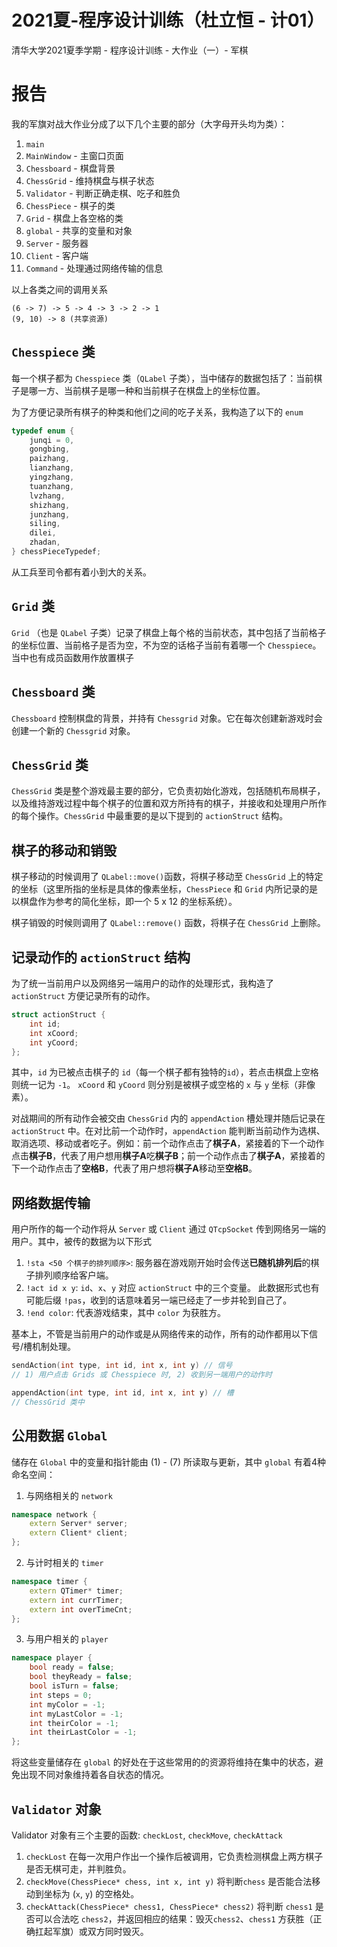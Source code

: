# 2021夏-程序设计训练（杜立恒 - 计01）

清华大学2021夏季学期 - 程序设计训练 - 大作业（一）- 军棋

# 报告

我的军旗对战大作业分成了以下几个主要的部分（大字母开头均为类）：

1. `main`
2. `MainWindow` - 主窗口页面
3. `Chessboard` - 棋盘背景
4. `ChessGrid` - 维持棋盘与棋子状态
5. `Validator` - 判断正确走棋、吃子和胜负
6. `ChessPiece` - 棋子的类
7. `Grid` - 棋盘上各空格的类
8. `global` - 共享的变量和对象
9. `Server` - 服务器
10. `Client` - 客户端
11. `Command` - 处理通过网络传输的信息

以上各类之间的调用关系

```
(6 -> 7) -> 5 -> 4 -> 3 -> 2 -> 1
(9, 10) -> 8 (共享资源)
```

## `Chesspiece` 类

每一个棋子都为 `Chesspiece` 类（`QLabel` 子类），当中储存的数据包括了：当前棋子是哪一方、当前棋子是哪一种和当前棋子在棋盘上的坐标位置。

为了方便记录所有棋子的种类和他们之间的吃子关系，我构造了以下的 `enum`

```cpp
typedef enum {
    junqi = 0,
    gongbing,
    paizhang,
    lianzhang,
    yingzhang,
    tuanzhang,
    lvzhang,
    shizhang,
    junzhang,
    siling,
    dilei,
    zhadan,
} chessPieceTypedef;
```

从工兵至司令都有着小到大的关系。

## `Grid` 类

`Grid` （也是 `QLabel` 子类）记录了棋盘上每个格的当前状态，其中包括了当前格子的坐标位置、当前格子是否为空，不为空的话格子当前有着哪一个 `Chesspiece`。当中也有成员函数用作放置棋子

## `Chessboard` 类

`Chessboard` 控制棋盘的背景，并持有 `Chessgrid` 对象。它在每次创建新游戏时会创建一个新的 `Chessgrid` 对象。

## `ChessGrid` 类
`ChessGrid` 类是整个游戏最主要的部分，它负责初始化游戏，包括随机布局棋子，以及维持游戏过程中每个棋子的位置和双方所持有的棋子，并接收和处理用户所作的每个操作。`ChessGrid` 中最重要的是以下提到的 `actionStruct` 结构。

## 棋子的移动和销毁

棋子移动的时候调用了 `QLabel::move()`函数，将棋子移动至 `ChessGrid` 上的特定的坐标（这里所指的坐标是具体的像素坐标，`ChessPiece` 和 `Grid` 内所记录的是以棋盘作为参考的简化坐标，即一个 5 x 12 的坐标系统）。

棋子销毁的时候则调用了 `QLabel::remove()` 函数，将棋子在 `ChessGrid` 上删除。

## 记录动作的 `actionStruct` 结构
为了统一当前用户以及网络另一端用户的动作的处理形式，我构造了 `actionStruct` 方便记录所有的动作。

``` cpp
struct actionStruct {
    int id;
    int xCoord;
    int yCoord;
};
```

其中，`id` 为已被点击棋子的 `id`（每一个棋子都有独特的`id`），若点击棋盘上空格则统一记为 `-1`。
`xCoord` 和 `yCoord` 则分别是被棋子或空格的 `x` 与 `y` 坐标（非像素）。

对战期间的所有动作会被交由 `ChessGrid` 内的 `appendAction` 槽处理并随后记录在 `actionStruct` 中。在对比前一个动作时，`appendAction` 能判断当前动作为选棋、取消选项、移动或者吃子。例如：前一个动作点击了**棋子A**，紧接着的下一个动作点击**棋子B**，代表了用户想用**棋子A**吃**棋子B**；前一个动作点击了**棋子A**，紧接着的下一个动作点击了**空格B**，代表了用户想将**棋子A**移动至**空格B**。

## 网络数据传输
用户所作的每一个动作将从 `Server` 或 `Client` 通过 `QTcpSocket` 传到网络另一端的用户。其中，被传的数据为以下形式

1. `!sta <50 个棋子的排列顺序>`: 服务器在游戏刚开始时会传送**已随机排列后**的棋子排列顺序给客户端。
2. `!act id x y`: `id`、`x`、`y` 对应 `actionStruct` 中的三个变量。 此数据形式也有可能后缀 `!pas`，收到的话意味着另一端已经走了一步并轮到自己了。
3. `!end color`: 代表游戏结束，其中 `color` 为获胜方。

基本上，不管是当前用户的动作或是从网络传来的动作，所有的动作都用以下信号/槽机制处理。

```cpp
sendAction(int type, int id, int x, int y) // 信号
// 1) 用户点击 Grids 或 Chesspiece 时, 2) 收到另一端用户的动作时

appendAction(int type, int id, int x, int y) // 槽
// ChessGrid 类中
```

## 公用数据 `Global`

储存在 `Global` 中的变量和指针能由 (1) - (7) 所读取与更新，其中 `global` 有着4种命名空间：

1. 与网络相关的 `network` 
```cpp
namespace network {
    extern Server* server;
    extern Client* client;
};
```
2. 与计时相关的 `timer`
```cpp
namespace timer {
    extern QTimer* timer;
    extern int currTimer;
    extern int overTimeCnt;
};
```
3. 与用户相关的 `player`
```cpp
namespace player {
    bool ready = false;
    bool theyReady = false;
    bool isTurn = false;
    int steps = 0;
    int myColor = -1;
    int myLastColor = -1;
    int theirColor = -1;
    int theirLastColor = -1;
};
```

将这些变量储存在 `global` 的好处在于这些常用的的资源将维持在集中的状态，避免出现不同对象维持着各自状态的情况。

## `Validator` 对象
Validator 对象有三个主要的函数: `checkLost`, `checkMove`, `checkAttack`

1. `checkLost` 在每一次用户作出一个操作后被调用，它负责检测棋盘上两方棋子是否无棋可走，并判胜负。
2. `checkMove(ChessPiece* chess, int x, int y)` 将判断`chess` 是否能合法移动到坐标为 (`x`, `y`) 的空格处。
3. `checkAttack(ChessPiece* chess1, ChessPiece* chess2)` 将判断 `chess1` 是否可以合法吃 `chess2`，并返回相应的结果：毁灭`chess2`、`chess1` 方获胜（正确扛起军旗）或双方同时毁灭。
